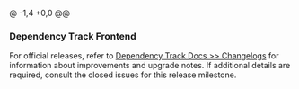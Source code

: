 @ -1,4 +0,0 @@
### Dependency Track Frontend

For official releases, refer to [Dependency Track Docs >> Changelogs](https://docs.dependencytrack.org/changelog/) for information about improvements and upgrade notes.
If additional details are required, consult the closed issues for this release milestone.